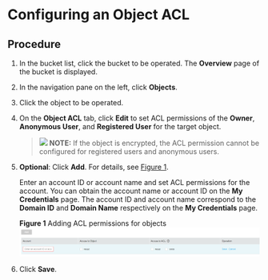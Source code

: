 # Configuring an Object ACL<a name="en-us_topic_0045853821"></a>

## Procedure<a name="section125891538184018"></a>

1.  In the bucket list, click the bucket to be operated. The  **Overview**  page of the bucket is displayed.
2.  In the navigation pane on the left, click  **Objects**.
3.  Click the object to be operated.
4.  On the  **Object ACL**  tab, click  **Edit**  to set ACL permissions of the  **Owner**,  **Anonymous User**, and  **Registered User**  for the target object.

    >![](/images/icon-note.gif) **NOTE:** 
    >If the object is encrypted, the ACL permission cannot be configured for registered users and anonymous users.

5.  **Optional**: Click  **Add**. For details, see  [Figure 1](#fig3474335195326).

    Enter an account ID or account name and set ACL permissions for the account. You can obtain the account name or account ID on the  **My Credentials**  page. The account ID and account name correspond to the  **Domain ID**  and  **Domain Name**  respectively on the  **My Credentials**  page.

    **Figure  1**  Adding ACL permissions for objects<a name="fig3474335195326"></a>  
    ![](figures/adding-acl-permissions-for-objects.png "adding-acl-permissions-for-objects")

6.  Click  **Save**.

